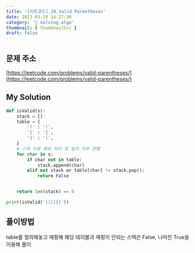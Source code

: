 ```yaml
---
title: '[리트코드]_20.Valid Parentheses'
date: 2021-03-10 14:27:30
category: '💯 solving-algo'
thumbnail: { thumbnailSrc }
draft: false
---
```


## 문제 주소

[https://leetcode.com/problems/valid-parentheses/](https://leetcode.com/problems/valid-parentheses/)

## My Solution

```python
def isValid(s):
    stack = []
    table = {
        ')' : '(',
        '}' : '{',
        ']' : '[',
    }
    # 스택 이용 예외 처리 및 일치 여부 판별
    for char in s:
        if char not in table:
            stack.append(char)
        elif not stack or table[char] != stack.pop():
            return False


    return len(stack) == 0

print(isValid('()[]{}'))
```

## 풀이방법

table를 정의해놓고 매핑해 해당 테이블과 매핑이 안되는 스택은 False, 나머진 True을 이용해 풀이
